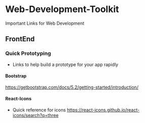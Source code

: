 # Web-Development-Toolkit
Important Links for Web Development


## FrontEnd

### Quick Prototyping
- Links to help build a prototype for your app rapidly

#### Bootstrap
https://getbootstrap.com/docs/5.2/getting-started/introduction/

#### React-Icons
- Quick reference for icons
https://react-icons.github.io/react-icons/search?q=three
